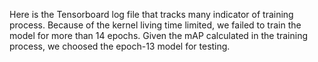 Here is the Tensorboard log file that tracks many indicator of training process.
Because of the kernel living time limited, we failed to train the model for more than 14 epochs.
Given the mAP calculated in the training process, we choosed the epoch-13 model for testing.
